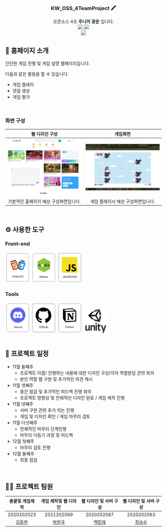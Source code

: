 <div align="center">


### KW_OSS_4TeamProject 🖍️
 오픈소스 4조 **주니어 광운** 입니다.
 <br/>
[<img src="https://img.shields.io/badge/-readme.md-important?style=flat&logo=google-chrome&logoColor=white" />]() [<img src="https://img.shields.io/badge/-tech blog-blue?style=flat&logo=google-chrome&logoColor=white" />]()
<br/> 
[<img src="https://img.shields.io/badge/프로젝트 기간-2022.10.29~2022.12.17-fab2ac?style=flat&logo=&logoColor=white" />]()

</div> 

## 📝 홈페이지 소개
간단한 게임 진행 및 게임 설명 웹페이지입니다.

다음과 같은 활동을 할 수 있습니다.
- 게임 플레이
- 댓글 생성
- 게임 평가

<br />

### 화면 구성
|웹 디자인 구성| 게임화면 |
|:---:| :---: |
|<img src="./ReadMeFile/WebScreen.png" width="450"/>|<img src="./ReadMeFile/GameScreen.png" width="450"/>|
|기본적인 홈페이지 예상 구성화면입니다.|게임 플레이시 예상 구성화면입니다.|

<br />

## ⚙ 사용한 도구
### Front-end
<div>
<img src="./ReadMeFile/HTMLCSS.png" width="80">
<img src="./ReadMeFile/NodeJS.png" width="80">
<img src="./ReadMeFile/JavaScript.png" width="80">
</div>


### Tools
<div>
<img src="./ReadMeFile/Discord.png" width="80">
<img src="./ReadMeFile/Github.png" width="80">
<img src="./ReadMeFile/Notion.png" width="80">
<img src="./ReadMeFile/unity.png" width="80">
</div>

<br />

## 🤔 프로젝트 일정
- 11월 둘째주
    - 프로젝트 이름/ 진행하는 내용에 대한 디자인 구상/각자 역할분담 관련 회의
    - 본인 역할 웹 구현 및 추가적인 의견 제시
- 11월 셋째주
    - 중간 점검 및 추가적인 피드백 진행 회의
    - 프로젝트 방향성 및 전체적인 디자인 완료 / 게임 제작 진행
- 11월 넷째주
    - 서버 구현 관련 추가 의논 진행
    - 게임 및 디자인 확인  / 게임 마무리 검토
- 11월 다섯째주
    - 전체적인 마무리 단계진행
    - 마무리 다듬기 과정 및 피드백
- 12월 첫째주
    - 마무리 검토 진행
- 12월 둘째주
    - 최종 점검
<br />

## 💁‍♂️ 프로젝트 팀원
|총괄및 게임제작|게임 제작및 웹 디자인|웹 디자인 및 서버 구성|웹 디자인 및 서버 구성 |
|:---:|:---:|:---:|:---:|
|2020202023|2021202069|2020202087|2020202063|
|[김동현](https://github.com/ehdgus3130)|[박원국](https://github.com/parkwonkuku)|[백민재](https://github.com/akswo)|[정승수](https://github.com/Chungss84)
